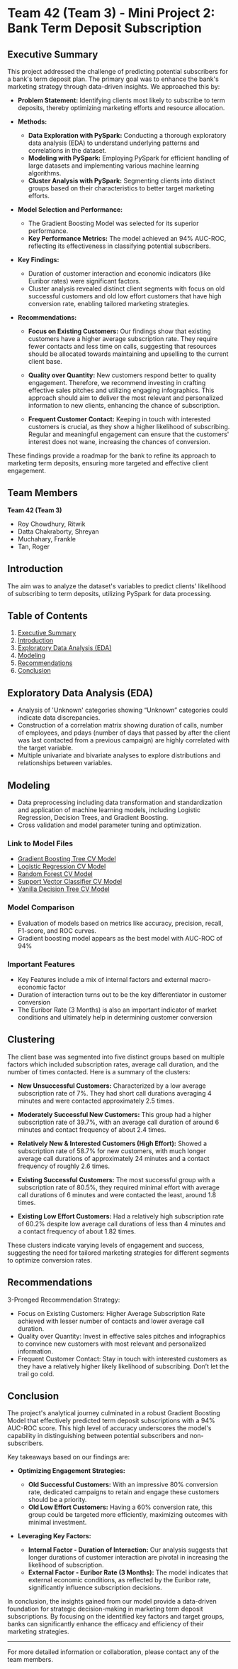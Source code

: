 # Team 42 (Team 3) - Mini Project 2: Bank Term Deposit Subscription

## Executive Summary
This project addressed the challenge of predicting potential subscribers for a bank's term deposit plan. The primary goal was to enhance the bank's marketing strategy through data-driven insights. We approached this by:

- **Problem Statement:** Identifying clients most likely to subscribe to term deposits, thereby optimizing marketing efforts and resource allocation.

- **Methods:** 
    - **Data Exploration with PySpark:** Conducting a thorough exploratory data analysis (EDA) to understand underlying patterns and correlations in the dataset.
    - **Modeling with PySpark:** Employing PySpark for efficient handling of large datasets and implementing various machine learning algorithms.
    - **Cluster Analysis with PySpark:** Segmenting clients into distinct groups based on their characteristics to better target marketing efforts.

- **Model Selection and Performance:**
    - The Gradient Boosting Model was selected for its superior performance.
    - **Key Performance Metrics:** The model achieved an 94% AUC-ROC, reflecting its effectiveness in classifying potential subscribers.

- **Key Findings:**
    - Duration of customer interaction and economic indicators (like Euribor rates) were significant factors.
    - Cluster analysis revealed distinct client segments with focus on old successful customers and old low effort customers that have high conversion rate, enabling tailored marketing strategies.

- **Recommendations:**
  - **Focus on Existing Customers:** Our findings show that existing customers have a higher average subscription rate. They require fewer contacts and less time on calls, suggesting that resources should be allocated towards maintaining and upselling to the current client base.

  - **Quality over Quantity:** New customers respond better to quality engagement. Therefore, we recommend investing in crafting effective sales pitches and utilizing engaging infographics. This approach should aim to deliver the most relevant and personalized information to new clients, enhancing the chance of subscription.

  - **Frequent Customer Contact:** Keeping in touch with interested customers is crucial, as they show a higher likelihood of subscribing. Regular and meaningful engagement can ensure that the customers' interest does not wane, increasing the chances of conversion.


These findings provide a roadmap for the bank to refine its approach to marketing term deposits, ensuring more targeted and effective client engagement.


## Team Members
**Team 42 (Team 3)**
- Roy Chowdhury, Ritwik
- Datta Chakraborty, Shreyan
- Muchahary, Frankle
- Tan, Roger

## Introduction
The aim was to analyze the dataset's variables to predict clients' likelihood of subscribing to term deposits, utilizing PySpark for data processing.

## Table of Contents
1. [Executive Summary](#executive-summary)
2. [Introduction](#introduction)
3. [Exploratory Data Analysis (EDA)](#exploratory-data-analysis-eda)
4. [Modeling](#modeling)
5. [Recommendations](#recommendations)
6. [Conclusion](#conclusion)

## Exploratory Data Analysis (EDA)
- Analysis of 'Unknown' categories showing “Unknown” categories could indicate data discrepancies.
- Construction of a correlation matrix showing duration of calls, number of employees, and pdays (number of days that passed by after the client was last contacted from a 
previous campaign) are highly correlated with the target variable.
- Multiple univariate and bivariate analyses to explore distributions and relationships between variables.

## Modeling
- Data preprocessing including data transformation and standardization and application of machine learning models, including Logistic Regression, Decision Trees, and Gradient Boosting.
- Cross validation and model parameter tuning and optimization.

### Link to Model Files
- [Gradient Boosting Tree CV Model](https://github.com/shreyanDC/Mini-Project-2---BAN-5753-Team-3/tree/main/Predictive%20Models/gbt_cv_model)
- [Logistic Regression CV Model](https://github.com/shreyanDC/Mini-Project-2---BAN-5753-Team-3/tree/main/Predictive%20Models/logistic_regression_cv_model)
- [Random Forest CV Model](https://github.com/shreyanDC/Mini-Project-2---BAN-5753-Team-3/tree/main/Predictive%20Models/rf_cv_model)
- [Support Vector Classifier CV Model](https://github.com/shreyanDC/Mini-Project-2---BAN-5753-Team-3/tree/main/Predictive%20Models/svc_cv_model)
- [Vanilla Decision Tree CV Model](https://github.com/shreyanDC/Mini-Project-2---BAN-5753-Team-3/tree/main/Predictive%20Models/vanilla_dt_cv_model)

### Model Comparison
- Evaluation of models based on metrics like accuracy, precision, recall, F1-score, and ROC curves.
- Gradient boosting model appears as the best model with AUC-ROC of 94%

### Important Features 
- Key Features include a mix of internal factors and external macro-economic factor
- Duration of interaction turns out to be the key differentiator in customer conversion
- The Euribor Rate (3 Months) is also an important indicator of market conditions and ultimately help in determining customer conversion

## Clustering
The client base was segmented into five distinct groups based on multiple factors which included subscription rates, average call duration, and the number of times contacted. Here is a summary of the clusters:

- **New Unsuccessful Customers:** Characterized by a low average subscription rate of 7%. They had short call durations averaging 4 minutes and were contacted approximately 2.5 times.

- **Moderately Successful New Customers:** This group had a higher subscription rate of 39.7%, with an average call duration of around 6 minutes and contact frequency of about 2.4 times.

- **Relatively New & Interested Customers (High Effort):** Showed a subscription rate of 58.7% for new customers, with much longer average call durations of approximately 24 minutes and a contact frequency of roughly 2.6 times.

- **Existing Successful Customers:** The most successful group with a subscription rate of 80.5%, they required minimal effort with average call durations of 6 minutes and were contacted the least, around 1.8 times.

- **Existing Low Effort Customers:** Had a relatively high subscription rate of 60.2% despite low average call durations of less than 4 minutes and a contact frequency of about 1.82 times.

These clusters indicate varying levels of engagement and success, suggesting the need for tailored marketing strategies for different segments to optimize conversion rates.


## Recommendations
3-Pronged Recommendation Strategy:

- Focus on Existing Customers: Higher Average Subscription Rate achieved with lesser number of contacts and lower average call duration. 
- Quality over Quantity: Invest in effective sales pitches and infographics to convince new customers with most relevant and personalized information. 
- Frequent Customer Contact: Stay in touch with interested customers as they have a relatively higher likely likelihood of subscribing. Don’t let the trail go cold. 

## Conclusion
The project's analytical journey culminated in a robust Gradient Boosting Model that effectively predicted term deposit subscriptions with a 94% AUC-ROC score. This high level of accuracy underscores the model's capability in distinguishing between potential subscribers and non-subscribers.

Key takeaways based on our findings are:

- **Optimizing Engagement Strategies:**
  - **Old Successful Customers:** With an impressive 80% conversion rate, dedicated campaigns to retain and engage these customers should be a priority.
  - **Old Low Effort Customers:** Having a 60% conversion rate, this group could be targeted more efficiently, maximizing outcomes with minimal investment.

- **Leveraging Key Factors:**
  - **Internal Factor - Duration of Interaction:** Our analysis suggests that longer durations of customer interaction are pivotal in increasing the likelihood of subscription.
  - **External Factor - Euribor Rate (3 Months):** The model indicates that external economic conditions, as reflected by the Euribor rate, significantly influence subscription decisions.

In conclusion, the insights gained from our model provide a data-driven foundation for strategic decision-making in marketing term deposit subscriptions. By focusing on the identified key factors and target groups, banks can significantly enhance the efficacy and efficiency of their marketing strategies.

---

For more detailed information or collaboration, please contact any of the team members.
